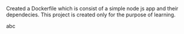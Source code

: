 Created a Dockerfile  which is consist of a simple node js app and their dependecies. This project is created only for the purpose of learning.



abc
